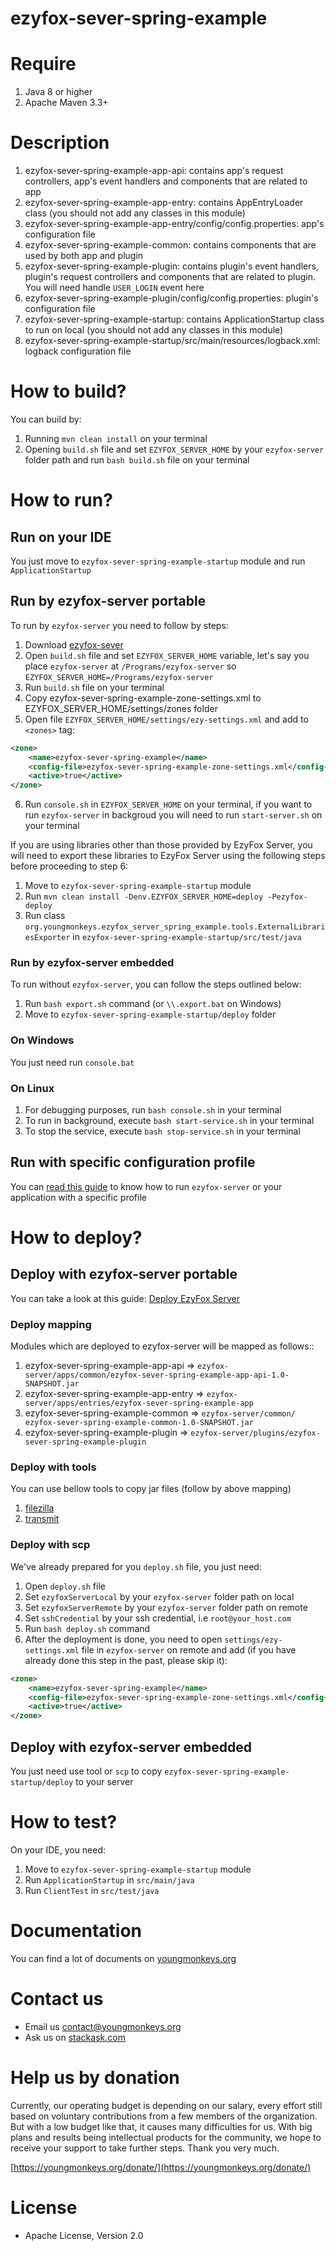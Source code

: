
# ezyfox-sever-spring-example

# Require

1. Java 8 or higher
2. Apache Maven 3.3+

# Description

1. ezyfox-sever-spring-example-app-api: contains app's request controllers, app's event handlers and components that are related to
   app
2. ezyfox-sever-spring-example-app-entry: contains AppEntryLoader class (you should not add any classes in this module)
3. ezyfox-sever-spring-example-app-entry/config/config.properties: app's configuration file
4. ezyfox-sever-spring-example-common: contains components that are used by both app and plugin
5. ezyfox-sever-spring-example-plugin: contains plugin's event handlers, plugin's request controllers and components that are related
   to plugin. You will need handle `USER_LOGIN` event here
6. ezyfox-sever-spring-example-plugin/config/config.properties: plugin's configuration file
7. ezyfox-sever-spring-example-startup: contains ApplicationStartup class to run on local (you should not add any classes in this
   module)
8. ezyfox-sever-spring-example-startup/src/main/resources/logback.xml: logback configuration file

# How to build?

You can build by:

1. Running `mvn clean install` on your terminal
2. Opening `build.sh` file and set `EZYFOX_SERVER_HOME` by your `ezyfox-server` folder path and run `bash build.sh` file
   on your terminal

# How to run?

## Run on your IDE

You just move to `ezyfox-sever-spring-example-startup` module and run `ApplicationStartup`

## Run by ezyfox-server portable

To run by `ezyfox-server` you need to follow by steps:

1. Download [ezyfox-sever](https://youngmonkeys.org/download)
2. Open `build.sh` file and set `EZYFOX_SERVER_HOME` variable, let's say you place `ezyfox-server`
   at `/Programs/ezyfox-server` so `EZYFOX_SERVER_HOME=/Programs/ezyfox-server`
3. Run `build.sh` file on your terminal
4. Copy ezyfox-sever-spring-example-zone-settings.xml to EZYFOX_SERVER_HOME/settings/zones folder
5. Open file `EZYFOX_SERVER_HOME/settings/ezy-settings.xml` and add to `<zones>` tag:

```xml
<zone>
	<name>ezyfox-sever-spring-example</name>
	<config-file>ezyfox-sever-spring-example-zone-settings.xml</config-file>
	<active>true</active>
</zone>
```

6. Run `console.sh` in `EZYFOX_SERVER_HOME` on your terminal, if you want to run `ezyfox-server` in backgroud you will
   need to run `start-server.sh` on your terminal

If you are using libraries other than those provided by EzyFox Server, you will need to export these libraries to EzyFox Server using the following steps before proceeding to step 6:

1. Move to `ezyfox-sever-spring-example-startup` module
2. Run `mvn clean install -Denv.EZYFOX_SERVER_HOME=deploy -Pezyfox-deploy`
3. Run class `org.youngmonkeys.ezyfox_server_spring_example.tools.ExternalLibrariesExporter` in `ezyfox-sever-spring-example-startup/src/test/java`

### Run by ezyfox-server embedded

To run without `ezyfox-server`, you can follow the steps outlined below:

1. Run `bash export.sh` command (or `\\.export.bat` on Windows)
2. Move to `ezyfox-sever-spring-example-startup/deploy` folder

### On Windows

You just need run `console.bat`

### On Linux

1. For debugging purposes, run `bash console.sh` in your terminal
2. To run in background, execute `bash start-service.sh` in your terminal
3. To stop the service, execute `bash stop-service.sh` in your terminal

## Run with specific configuration profile

You can [read this guide](https://youngmonkeys.org/ezyfox-server-project-configuration/) to know how to
run `ezyfox-server` or your application with a specific profile

# How to deploy?

## Deploy with ezyfox-server portable

You can take a look at this guide: [Deploy EzyFox Server](https://youngmonkeys.org/deploy-ezyfox-server/)

### Deploy mapping

Modules which are deployed to ezyfox-server will be mapped as follows::

1. ezyfox-sever-spring-example-app-api => `ezyfox-server/apps/common/ezyfox-sever-spring-example-app-api-1.0-SNAPSHOT.jar`
2. ezyfox-sever-spring-example-app-entry => `ezyfox-server/apps/entries/ezyfox-sever-spring-example-app`
3. ezyfox-sever-spring-example-common => `ezyfox-server/common/ ezyfox-sever-spring-example-common-1.0-SNAPSHOT.jar`
4. ezyfox-sever-spring-example-plugin => `ezyfox-server/plugins/ezyfox-sever-spring-example-plugin`

### Deploy with tools

You can use bellow tools to copy jar files (follow by above mapping)

1. [filezilla](https://filezilla-project.org/)
2. [transmit](https://panic.com/transmit/)

### Deploy with scp

We've already prepared for you `deploy.sh` file, you just need:

1. Open `deploy.sh` file
2. Set `ezyfoxServerLocal` by your `ezyfox-server` folder path on local
3. Set `ezyfoxServerRemote` by your `ezyfox-server` folder path on remote
4. Set `sshCredential` by your ssh credential, i.e `root@your_host.com`
5. Run `bash deploy.sh` command
6. After the deployment is done, you need to open `settings/ezy-settings.xml` file in `ezyfox-server` on remote and
   add (if you have already done this step in the past, please skip it):

```xml
<zone>
	<name>ezyfox-sever-spring-example</name>
	<config-file>ezyfox-sever-spring-example-zone-settings.xml</config-file>
	<active>true</active>
</zone>
```

## Deploy with ezyfox-server embedded

You just need use tool or `scp` to copy `ezyfox-sever-spring-example-startup/deploy` to your server

# How to test?

On your IDE, you need:

1. Move to `ezyfox-sever-spring-example-startup` module
2. Run `ApplicationStartup` in `src/main/java`
3. Run `ClientTest` in `src/test/java`

# Documentation

You can find a lot of documents on [youngmonkeys.org](https://youngmonkeys.org/ezyfox-sever/)

# Contact us

- Email us [contact@youngmonkeys.org](contact@youngmonkeys.org)
- Ask us on [stackask.com](https://stackask.com)

# Help us by donation

Currently, our operating budget is depending on our salary, every effort still based on voluntary contributions from a
few members of the organization. But with a low budget like that, it causes many difficulties for us. With big plans and
results being intellectual products for the community, we hope to receive your support to take further steps. Thank you
very much.

[https://youngmonkeys.org/donate/](https://youngmonkeys.org/donate/)

# License

- Apache License, Version 2.0
